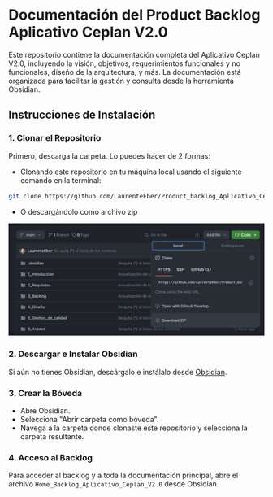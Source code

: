 # **Documentación del Product Backlog Aplicativo Ceplan V2.0**

Este repositorio contiene la documentación completa del Aplicativo Ceplan V2.0, incluyendo la visión, objetivos, requerimientos funcionales y no funcionales, diseño de la arquitectura, y más. La documentación está organizada para facilitar la gestión y consulta desde la herramienta Obsidian.

## **Instrucciones de Instalación**

### **1. Clonar el Repositorio**

Primero, descarga la carpeta. Lo puedes hacer de 2 formas:
- Clonando este repositorio en tu máquina local usando el siguiente comando en la terminal:

```bash
git clone https://github.com/LaurenteEber/Product_backlog_Aplicativo_Ceplan.git
```

- O descargándolo como archivo zip 

![descarga](Imagenes/descarga_carpeta_zip_de_github.png)


### **2. Descargar e Instalar Obsidian**

Si aún no tienes Obsidian, descárgalo e instálalo desde [Obsidian](https://obsidian.md/).

### **3. Crear la Bóveda**

-   Abre Obsidian.
-   Selecciona "Abrir carpeta como bóveda".
-   Navega a la carpeta donde clonaste este repositorio y selecciona la carpeta resultante.

### **4. Acceso al Backlog**

Para acceder al backlog y a toda la documentación principal, abre el archivo `Home_Backlog_Aplicativo_Ceplan_V2.0` desde Obsidian.

